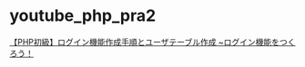 # youtube_php_pra2
[【PHP初級】ログイン機能作成手順とユーザテーブル作成 ~ログイン機能をつくろう！](https://www.youtube.com/watch?v=uCvPMe5wsNk&list=PLCyDm9NTxdhKocC4K-CmdXVGEM-9a8U6C)
